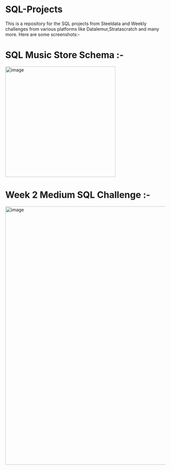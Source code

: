 # SQL-Projects
This is a repository for the SQL projects from Steeldata and Weekly challenges from various platforms like Datalemur,Stratascratch and many more. 
Here are some screenshots:- 
# SQL Music Store Schema :- 
<img width="346" alt="image" src="https://github.com/tripathy406/SQL-Projects/assets/141568396/25eab7a1-e400-46a3-8d65-81449fad3c96"> 

# Week 2 Medium SQL Challenge :- 
<img width="809" alt="image" src="https://github.com/tripathy406/SQL-Projects/assets/141568396/65481be8-b0b7-41d2-af1a-e9655dac1a34">

